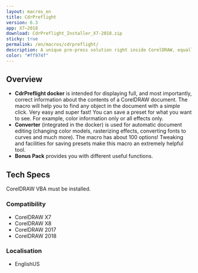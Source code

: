 ```yaml
---
layout: macros_en
title: CdrPreflight
version: 6.3
app: X7–2018
download: CdrPreflight_Installer_X7-2018.zip
sticky: true
permalink: /en/macros/cdrpreflight/
description: A unique pre-press solution right inside CorelDRAW, equally useful for individual designers and in print shops. With just a few clicks it diagnoses lots of typical CDR problems, making it easy for you to solve them, substantially saving your time and, thus, money.
color: "#ff974f"
---
```


## Overview

* **CdrPreflight docker** is intended for displaying full, and most importantly, correct information about the contents of a CorelDRAW document. The macro will help you to find any object in the document with a simple click. Very easy and super fast! You can save a preset for what you want to see. For example, color information only or all effects only.
* **Converter** (integrated in the docker) is used for automatic document editing (changing color models, rasterizing effects, converting fonts to curves and much more). The macro has about 100 options! Tweaking and facilities for saving presets make this macro an extremely helpful tool.
* **Bonus Pack** provides you with different useful functions.

## Tech Specs

CorelDRAW VBA must be installed.

### Compatibility

* CorelDRAW X7
* CorelDRAW X8
* CorelDRAW 2017
* CorelDRAW 2018

### Localisation

* EnglishUS
